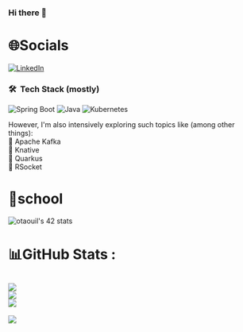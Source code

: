 ### Hi there 👋

# 🌐Socials
[![LinkedIn](https://img.shields.io/badge/LinkedIn-%230077B5.svg?logo=linkedin&logoColor=white)](https://www.linkedin.com/in/omar-taouil-0ba75b17a) 
### 🛠 &nbsp;Tech Stack (mostly)

![Spring Boot](https://img.shields.io/badge/springboot-%236DB33F.svg?style=for-the-badge&logo=springboot&logoColor=white)
![Java](https://img.shields.io/badge/java-%23ED8B00.svg?style=for-the-badge&logo=java&logoColor=white)
![Kubernetes](https://img.shields.io/badge/kubernetes-326CE5.svg?style=for-the-badge&logo=kubernetes&logoColor=white)

However, I'm also intensively exploring such topics like (among other things): \
🔹 Apache Kafka \
🔹 Knative \
🔹 Quarkus \
🔹 RSocket

# 🏫school
![otaouil's 42 stats](https://badge.mediaplus.ma/kettlebells/otaouil)

# 📊GitHub Stats :
![](https://github-readme-stats.vercel.app/api?username=liltwl&theme=dark&hide_border=true&include_all_commits=true&count_private=true)<br/>
![](https://github-readme-streak-stats.herokuapp.com/?user=liltwl&theme=dark&hide_border=true)<br/>
![](https://github-readme-stats.vercel.app/api/top-langs/?username=liltwl&theme=dark&hide_border=true&include_all_commits=true&count_private=true&layout=compact&hide=php,html,javascript,css,scss,dart)
---
![](https://komarev.com/ghpvc/?username=liltwl&label=Visitors+Count&color=brightgreen)

